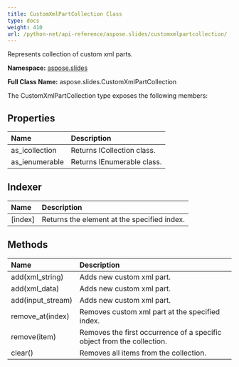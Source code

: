 ```yaml
---
title: CustomXmlPartCollection Class
type: docs
weight: 410
url: /python-net/api-reference/aspose.slides/customxmlpartcollection/
---
```


Represents collection of custom xml parts.

**Namespace:** [aspose.slides](/slides/python-net/api-reference/aspose.slides/)

**Full Class Name:** aspose.slides.CustomXmlPartCollection



The CustomXmlPartCollection type exposes the following members:
## **Properties**
|**Name**|**Description**|
| :- | :- |
|as_icollection|Returns ICollection class.|
|as_ienumerable|Returns IEnumerable class.|
## **Indexer**
|**Name**|**Description**|
| :- | :- |
|[index]|Returns the element at the specified index.|
## **Methods**
|**Name**|**Description**|
| :- | :- |
|add(xml_string)|Adds new custom xml part.|
|add(xml_data)|Adds new custom xml part.|
|add(input_stream)|Adds new custom xml part.|
|remove_at(index)|Removes custom xml part at the specified index.|
|remove(item)|Removes the first occurrence of a specific object from the collection.|
|clear()|Removes all items from the collection.|

